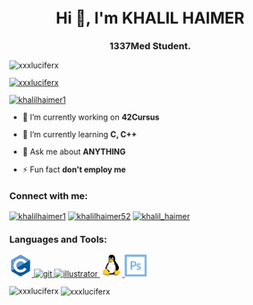 <h1 align="center">Hi 👋, I'm KHALIL HAIMER</h1>
<h3 align="center">1337Med Student.</h3>

<p align="left"> <img src="https://komarev.com/ghpvc/?username=xxxluciferx&label=Profile%20views&color=0e75b6&style=flat" alt="xxxluciferx" /> </p>

<p align="left"> <a href="https://github.com/ryo-ma/github-profile-trophy"><img src="https://github-profile-trophy.vercel.app/?username=xxxluciferx" alt="xxxluciferx" /></a> </p>

<p align="left"> <a href="https://twitter.com/khalilhaimer1" target="blank"><img src="https://img.shields.io/twitter/follow/khalilhaimer1?logo=twitter&style=for-the-badge" alt="khalilhaimer1" /></a> </p>

- 🔭 I’m currently working on **42Cursus**

- 🌱 I’m currently learning **C, C++**

- 💬 Ask me about **ANYTHING**

- ⚡ Fun fact **don't employ me**

<h3 align="left">Connect with me:</h3>
<p align="left">
<a href="https://twitter.com/khalilhaimer1" target="blank"><img align="center" src="https://raw.githubusercontent.com/rahuldkjain/github-profile-readme-generator/master/src/images/icons/Social/twitter.svg" alt="khalilhaimer1" height="30" width="40" /></a>
<a href="https://fb.com/khalilhaimer52" target="blank"><img align="center" src="https://raw.githubusercontent.com/rahuldkjain/github-profile-readme-generator/master/src/images/icons/Social/facebook.svg" alt="khalilhaimer52" height="30" width="40" /></a>
<a href="https://instagram.com/khalil_haimer" target="blank"><img align="center" src="https://raw.githubusercontent.com/rahuldkjain/github-profile-readme-generator/master/src/images/icons/Social/instagram.svg" alt="khalil_haimer" height="30" width="40" /></a>
</p>

<h3 align="left">Languages and Tools:</h3>
<p align="left"> <a href="https://www.cprogramming.com/" target="_blank" rel="noreferrer"> <img src="https://raw.githubusercontent.com/devicons/devicon/master/icons/c/c-original.svg" alt="c" width="40" height="40"/> </a> <a href="https://git-scm.com/" target="_blank" rel="noreferrer"> <img src="https://www.vectorlogo.zone/logos/git-scm/git-scm-icon.svg" alt="git" width="40" height="40"/> </a> <a href="https://www.adobe.com/in/products/illustrator.html" target="_blank" rel="noreferrer"> <img src="https://www.vectorlogo.zone/logos/adobe_illustrator/adobe_illustrator-icon.svg" alt="illustrator" width="40" height="40"/> </a> <a href="https://www.linux.org/" target="_blank" rel="noreferrer"> <img src="https://raw.githubusercontent.com/devicons/devicon/master/icons/linux/linux-original.svg" alt="linux" width="40" height="40"/> </a> <a href="https://www.photoshop.com/en" target="_blank" rel="noreferrer"> <img src="https://raw.githubusercontent.com/devicons/devicon/master/icons/photoshop/photoshop-line.svg" alt="photoshop" width="40" height="40"/> </a> </p>

<p><img align="left" src="https://github-readme-stats.vercel.app/api/top-langs?username=xxxluciferx&show_icons=true&locale=en&layout=compact" alt="xxxluciferx" /></p>

<p>&nbsp;<img align="center" src="https://github-readme-stats.vercel.app/api?username=xxxluciferx&show_icons=true&locale=en" alt="xxxluciferx" /></p>

